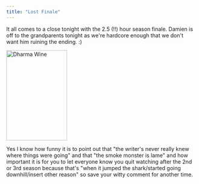 ```yaml
---
title: "Lost Finale"
---
```

<p>It all comes to a close tonight with the 2.5 (!!) hour season finale.  Damien is off to the grandparents tonight as we're hardcore enough that we don't want him ruining the ending.  :)</p>
<p><a href="https://www.flickr.com/photos/lemon/4633787422/" class="tt-flickr tt-flickr-Small" title="Dharma Wine"><img class="aligncenter" src="https://farm5.static.flickr.com/4014/4633787422_7e036004cc_m.jpg" alt="Dharma Wine" width="161" height="240" /></a></p>
<p>Yes I know how funny it is to point out that "the writer's never really knew where things were going" and that "the smoke monster is lame" and how important it is for you to let everyone know you quit watching after the 2nd or 3rd season because that's "when it jumped the shark/started going downhill/insert other reason" so save your witty comment for another time.</p>

